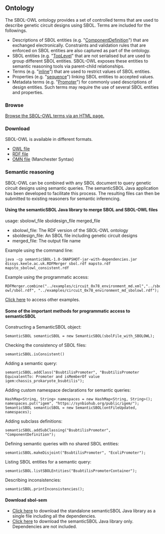 ## Ontology
The SBOL-OWL ontology provides a set of controlled terms that are used to describe genetic circuit designs using SBOL. Terms are included for the followings.

- Descriptions of SBOL entities (e.g. "[ComponentDefinition](http://sbolstandard.org/v2#ComponentDefinition)") that are exchanged electronically. Constraints and validation rules that are enforced on SBOL entities are also captured as part of the ontology.
- SBOL entities (e.g. "[TopLevel](http://sbolstandard.org/v2#TopLevel)" that are not serialised but are used to group different SBOL entities. SBOL-OWL exposes these entities to semantic reasoning tools via parent-child relationships.
- Terms (e.g. "[inline](http://sbolstandard.org/v2#inline)") that are used to restrict values of SBOL entities.
- Properties (e.g. "[sequence](http://sbolstandard.org/v2#sequence)") linking SBOL entities to accepted values.
- Metadata terms (e.g. "[Promoter](http://sbolstandard.org/v2#Promoter)") for commonly used descriptions of design entities. Such terms may require the use of several SBOL entities and properties.

### Browse
[Browse the SBOL-OWL terms via an HTML page.](https://dissys.github.io/sbol-owl/sbol-owl.html)

### Download
SBOL-OWL is available in different formats.

- [OWL file](https://dissys.github.io/sbol-owl/sbol.owl)
- [RDF file](https://dissys.github.io/sbol-owl/sbol.rdf)
- [OMN file](https://dissys.github.io/sbol-owl/sbol.omn) (Manchester Syntax)

### Semantic reasoning
SBOL-OWL can be combined with any SBOL document to query genetic circuit designs using semantic queries. The semanticSBOL Java application has been developed to facilitate this process. The resulting files can then be submitted to existing reasoners for semantic inferencing.

#### Using the semanticSBOL Java library to merge SBOL and SBOL-OWL files
usage: sbolowl_file sboldesign_file merged_file

- sbolowl_file: The RDF version of the SBOL-OWL ontology
- sboldesign_file: An SBOL file including genetic circuit designs
- merged_file: The output file name

Example using the command line:
```
java -cp semanticSBOL-1.0-SNAPSHOT-jar-with-dependencies.jar dissys.keele.ac.uk.RDFMerger sbol.rdf mapsto.rdf mapsto_sbolowl_consistent.rdf
```

Example using the programmatic access:
```
RDFMerger.combine("../examples/circuit_0x78_environment_md.xml","../sbol-owl/sbol.rdf", "../examples/circuit_0x78_environment_md_sbolowl.rdf");  
```    	
    	
[Click here](https://github.com/dissys/sbol-owl/tree/master/sbol-sem/src/main/java/examples/dissys/keele/ac/uk) to access other examples.

#### Some of the important methods for programmatic access to semanticSBOL

Constructing a SemanticSBOL object:
```
SemanticSBOL semanticSBOL = new SemanticSBOL(sbolFile_with_SBOLOWL);
```		

Checking the consistency of SBOL files: 
```
semanticSBOL.isConsistent()
```

Adding a semantic query:
```
semanticSBOL.addClass("BsubtilisPromoter", "BsubtilisPromoter EquivalentTo: Promoter and isMemberOf value igem:chassis_prokaryote_bsubtilis");
```

Adding custom namespace declarations for semantic queries:
```
HashMap<String, String> namespaces = new HashMap<String, String>();
namespaces.put("igem", "https://synbiohub.org/public/igem/");
SemanticSBOL semanticSBOL = new SemanticSBOL(ontFileUpdated, namespaces);
```

Adding subclass definitions:
```
semanticSBOL.addSubClassing("BsubtilisPromoter", "ComponentDefinition");
```

Defining semantic queries with no shared SBOL entities:
```
semanticSBOL.makeDisjoint("BsubtilisPromoter", "EcoliPromoter");
```
					
Listing SBOL entities for a semantic query:
```
semanticSBOL.listSBOLEntities("BsubtilisPromoterContainer");
```		

Describing inconsistencies:
```
semanticSBOL.printInconsistencies();
```			
#### Download sbol-sem
- [Click here](https://dissys.github.io/sbol-owl/semanticSBOL-1.0-SNAPSHOT-jar-with-dependencies.jar) to download the standalone semanticSBOL Java library as a single file including all the dependencies.
- [Click here](https://dissys.github.io/sbol-owl/semanticSBOL-1.0-SNAPSHOT.jar) to download the semanticSBOL Java library only. Dependencies are not included.
